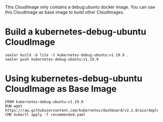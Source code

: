 This CloudImage only contains a debug:ubuntu docker image. You can use this CloudImage as base image to build other CloudImages.

# Build a kubernetes-debug-ubuntu CloudImage

```
sealer build -b lite -t kubernetes-debug-ubuntu:v1.19.9 .
sealer push kubernetes-debug-ubuntu:v1.19.9
```

# Using kubernetes-debug-ubuntu CloudImage as Base Image

```
FROM kubernetes-debug-ubuntu:v1.19.9
RUN wget https://raw.githubusercontent.com/kubernetes/dashboard/v2.2.0/aio/deploy/recommended.yaml
CMD kubectl apply -f recommended.yaml
```


